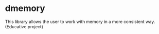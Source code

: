 dmemory
=======

This library allows the user to work with memory in a more consistent way. (Educative project)
